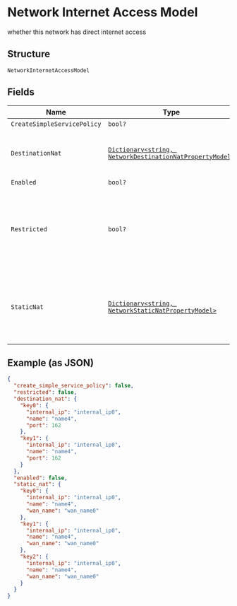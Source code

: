 
# Network Internet Access Model

whether this network has direct internet access

## Structure

`NetworkInternetAccessModel`

## Fields

| Name | Type | Tags | Description |
|  --- | --- | --- | --- |
| `CreateSimpleServicePolicy` | `bool?` | Optional | **Default**: `false` |
| `DestinationNat` | [`Dictionary<string, NetworkDestinationNatPropertyModel>`](../../doc/models/network-destination-nat-property-model.md) | Optional | Property key may be an IP/Port (i.e. "63.16.0.3:443"), or a port (i.e. ":2222") |
| `Enabled` | `bool?` | Optional | - |
| `Restricted` | `bool?` | Optional | by default, all access is allowed, to only allow certain traffic, make `restricted`=`true` and define service_policies<br><br>**Default**: `false` |
| `StaticNat` | [`Dictionary<string, NetworkStaticNatPropertyModel>`](../../doc/models/network-static-nat-property-model.md) | Optional | Property key may be an IP Address (i.e. "172.16.0.1"), and IP Address and Port (i.e. "172.16.0.1:8443") or a CIDR (i.e. "172.16.0.12/20") |

## Example (as JSON)

```json
{
  "create_simple_service_policy": false,
  "restricted": false,
  "destination_nat": {
    "key0": {
      "internal_ip": "internal_ip0",
      "name": "name4",
      "port": 162
    },
    "key1": {
      "internal_ip": "internal_ip0",
      "name": "name4",
      "port": 162
    }
  },
  "enabled": false,
  "static_nat": {
    "key0": {
      "internal_ip": "internal_ip0",
      "name": "name4",
      "wan_name": "wan_name0"
    },
    "key1": {
      "internal_ip": "internal_ip0",
      "name": "name4",
      "wan_name": "wan_name0"
    },
    "key2": {
      "internal_ip": "internal_ip0",
      "name": "name4",
      "wan_name": "wan_name0"
    }
  }
}
```


